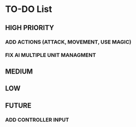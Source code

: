 # TO-DO List


## HIGH PRIORITY
### ADD ACTIONS (ATTACK, MOVEMENT, USE MAGIC)
### FIX AI MULTIPLE UNIT MANAGMENT

## MEDIUM

## LOW

## FUTURE
### ADD CONTROLLER INPUT